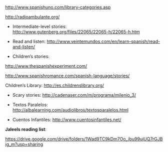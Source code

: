 http://www.spanishuno.com/library-categories.asp

http://radioambulante.org/ 

- Intermediate-level stories: http://www.gutenberg.org/files/22065/22065-h/22065-h.htm

- Read and listen: http://www.veintemundos.com/en/learn-spanish/read-and-listen/

- Children’s stories: 

http://www.thespanishexperiment.com/

http://www.spanishromance.com/spanish-language/stories/

Children’s Library: http://es.childrenslibrary.org/

- Scary stories: http://cadenaser.com/m/programa/milenio_3/

- Textos Paralelos: http://albalearning.com/audiolibros/textosparalelos.html

- Cuentos Infantiles: http://www.cuentosinfantiles.net/


**Jaleels reading list**:

https://drive.google.com/drive/folders/1Wad9TC9kDm7Oo_jbu99ujUQ7rGJBig_m?usp=sharing


